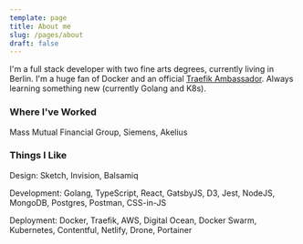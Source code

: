 ```yaml
---
template: page
title: About me
slug: /pages/about
draft: false
---
```

I'm a full stack developer with two fine arts degrees, currently living in Berlin. I'm a huge fan of Docker and an official [Traefik Ambassador](https://info.containo.us/traefik-ambassador-program). Always learning something new (currently Golang and K8s).

### Where I've Worked

Mass Mutual Financial Group, Siemens, Akelius

### Things I Like

Design: Sketch, Invision, Balsamiq

Development: Golang, TypeScript, React, GatsbyJS, D3, Jest, NodeJS, MongoDB, Postgres, Postman, CSS-in-JS 

Deployment: Docker, Traefik, AWS, Digital Ocean, Docker Swarm, Kubernetes, Contentful, Netlify, Drone, Portainer

